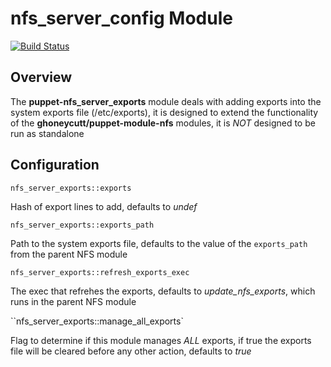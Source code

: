 # nfs_server_config Module
[![Build Status](https://travis-ci.org/Adaptavist/puppet-nfs_server_exports.svg?branch=master)](https://travis-ci.org/Adaptavist/puppet-nfs_server_exports)
## Overview

The **puppet-nfs_server_exports** module deals with adding exports into the system exports file (/etc/exports), it is designed to extend the functionality of the **ghoneycutt/puppet-module-nfs** modules, it is *NOT* designed to be run as standalone

## Configuration

`nfs_server_exports::exports`

Hash of export lines to add, defaults to *undef*

`nfs_server_exports::exports_path`

Path to the system exports file, defaults to the value of the `exports_path` from the parent NFS module

`nfs_server_exports::refresh_exports_exec`

The exec that refrehes the exports, defaults to *update_nfs_exports*, which runs in the parent NFS module

``nfs_server_exports::manage_all_exports`

Flag to determine if this module manages *ALL* exports, if true the exports file will be cleared before any other action, defaults to *true*